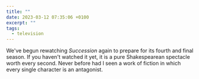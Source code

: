 ```yaml
---
title: ""
date: 2023-03-12 07:35:06 +0100
excerpt: ""
tags:
  - television
---
```


We've begun rewatching _Succession_ again to prepare for its fourth and final season. If you haven't watched it yet, it is a pure Shakespearean spectacle worth every second. Never before had I seen a work of fiction in which every single character is an antagonist.
